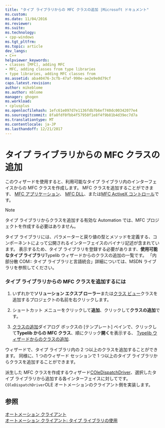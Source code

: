 ```yaml
---
title: "タイプ ライブラリからの MFC クラスの追加 |Microsoft ドキュメント"
ms.custom: 
ms.date: 11/04/2016
ms.reviewer: 
ms.suite: 
ms.technology:
- cpp-windows
ms.tgt_pltfrm: 
ms.topic: article
dev_langs:
- C++
helpviewer_keywords:
- classes [MFC], adding MFC
- MFC, adding classes from type libraries
- type libraries, adding MFC classes from
ms.assetid: aba40476-3cfb-47af-990e-ae2e9e0d79cf
caps.latest.revision: 
author: mikeblome
ms.author: mblome
manager: ghogen
ms.workload:
- cplusplus
ms.openlocfilehash: 1efc61e097d7e1136fdb7b6ef740dc00342077e4
ms.sourcegitcommit: 8fa8fdf0fbb4f57950f1e8f4f9b81b4d39ec7d7a
ms.translationtype: MT
ms.contentlocale: ja-JP
ms.lasthandoff: 12/21/2017
---
```

# <a name="adding-an-mfc-class-from-a-type-library"></a>タイプ ライブラリからの MFC クラスの追加
このウィザードを使用すると、利用可能なタイプ ライブラリ内のインターフェイスからの MFC クラスを作成します。 MFC クラスを追加することができます、 [MFC アプリケーション](../../mfc/reference/creating-an-mfc-application.md)、 [MFC DLL](../../mfc/reference/creating-an-mfc-dll-project.md)、または[MFC ActiveX コントロール](../../mfc/reference/creating-an-mfc-activex-control.md)です。  
  
> [!NOTE]
>  タイプ ライブラリからクラスを追加する有効な Automation では、MFC プロジェクトを作成する必要はありません。  
  
 タイプ ライブラリには、パラメーターと戻り値の型とメソッドを定義する、コンポーネントによって公開されるインターフェイスのバイナリ記述が含まれています。 表示するため、タイプ ライブラリを登録する必要があります、**使用可能なタイプ ライブラリ**Typelib ウィザードからのクラスの追加の一覧です。 「内部分散 COM:: タイプ ライブラリと言語統合」詳細については、MSDN ライブラリを参照してください。  
  
### <a name="to-add-an-mfc-class-from-a-type-library"></a>タイプ ライブラリからの MFC クラスを追加するには  
  
1.  いずれかで**ソリューション エクスプ ローラー**または[クラス ビュー](http://msdn.microsoft.com/en-us/8d7430a9-3e33-454c-a9e1-a85e3d2db925)クラスを追加するプロジェクトの名前を右クリックします。  
  
2.  ショートカット メニューをクリックして**追加**、クリックして**クラスの追加**です。  
  
3.  [クラスの追加](../../ide/add-class-dialog-box.md)ダイアログ ボックスの [テンプレート] ペインで、クリックして**Typelib からの MFC クラス**、順にクリック**開く**を表示する、 [Typelib ウィザードからのクラスの追加](../../mfc/reference/add-class-from-typelib-wizard.md).  
  
 ウィザードで、タイプ ライブラリ内の 2 つ以上のクラスを追加することができます。 同様に、1 つのウィザード セッションで 1 つ以上のタイプ ライブラリからクラスを追加することができます。  
  
 派生した MFC クラスを作成するウィザード[COleDispatchDriver](../../mfc/reference/coledispatchdriver-class.md)、選択したタイプ ライブラリから追加する各インターフェイスに対してです。 `COleDispatchDriver`OLE オートメーションのクライアント側を実装します。  
  
## <a name="see-also"></a>参照  
 [オートメーション クライアント](../../mfc/automation-clients.md)   
 [オートメーション クライアント: タイプ ライブラリの使用](../../mfc/automation-clients-using-type-libraries.md)

